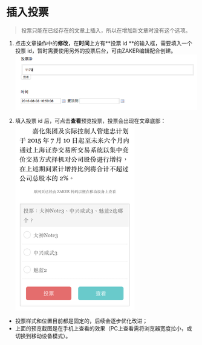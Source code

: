 # 插入投票
> 投票只能在已经存在的文章上插入，所以在增加新文章时没有这个选项。

1. 点击文章操作中的**修改**，在**时间**上方有**投票 id **的输入框，需要填入一个投票 id，暂时需要使用另外的投票后台，可由ZAKER编辑配合创建。
![](6-1.png)

2. 填入投票 id 后，可点击**查看**预览投票，投票会出现在文章底部：
![](6-2.png)

 - 投票样式和位置目前都是固定的，后续会逐步优化改进；
 - 上面的预览截图是在手机上查看的效果（PC上查看需将浏览器宽度拉小，或切换到移动设备模式）。 

